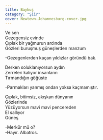 ```yaml
---
title: Baykuş
category: "Şiir"
cover: Newtown-Johannesburg-cover.jpg
---
```


Ve sen<br/>
Gezegensiz evinde<br/>
Çıplak bir yağmurun ardında<br/>
Gözleri buruşmuş güneşlerden manzum<br/>

-Gezegenlerden kaçan yıldızlar göründü bak.<br/>

Derken soluklanıyorsun aydın<br/>
Zerreleri kalıyor insanların<br/>
Tırmandığın göğüste<br/>

-Parmakları yanmış ondan yoksa kaçmamıştır.<br/>

Çıplak, bitimsiz, akışkan dünyanın<br/>
Gözlerinde<br/>
Yüzüyorsun mavi mavi pencereden<br/>
El sallıyor<br/>
Güneş.<br/>

-Merkür mü o?<br/>
-Hayır. Albatros.<br/>
